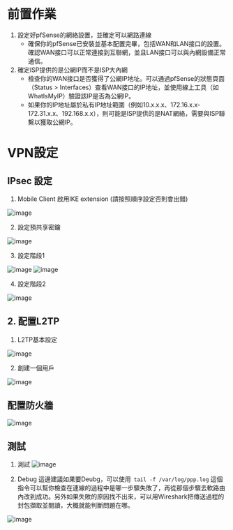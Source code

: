 # 前置作業
1. 設定好pfSense的網絡設置，並確定可以網路連線
    - 確保你的pfSense已安裝並基本配置完畢，包括WAN和LAN接口的設置。確認WAN接口可以正常連接到互聯網，並且LAN接口可以與內網設備正常通信。
2. 確定ISP提供的是公網IP而不是ISP大內網
    - 檢查你的WAN接口是否獲得了公網IP地址。可以通過pfSense的狀態頁面（Status > Interfaces）查看WAN接口的IP地址，並使用線上工具（如WhatIsMyIP）驗證該IP是否為公網IP。
    - 如果你的IP地址屬於私有IP地址範圍（例如10.x.x.x、172.16.x.x-172.31.x.x、192.168.x.x），則可能是ISP提供的是NAT網絡，需要與ISP聯繫以獲取公網IP。
# VPN設定
## IPsec 設定
1. Mobile Client 啟用IKE extension (請按照順序設定否則會出錯)

  ![image](https://github.com/hhjjy/hhjjy.github.io/assets/45664168/c9ad3dfe-26f5-4eea-a270-38f9df2fb752)

2. 設定預共享密鑰

![image](https://github.com/hhjjy/hhjjy.github.io/assets/45664168/2ab5610d-44d8-47f7-bf3e-f3fdd60f0a9c)


3. 設定階段1

![image](https://github.com/hhjjy/hhjjy.github.io/assets/45664168/f25aa04a-51c1-4d4d-beb8-b47fcfde7660)
![image](https://github.com/hhjjy/hhjjy.github.io/assets/45664168/78a569a3-81bf-4745-8bd1-72251cbb9d45)

4. 設定階段2

![image](https://github.com/hhjjy/hhjjy.github.io/assets/45664168/c04df8ba-8768-4c4b-aa5b-c00fc6b87eb8)




## 2. 配置L2TP

1. L2TP基本設定

![image](https://github.com/hhjjy/hhjjy.github.io/assets/45664168/b2a46589-7acc-4fd6-bce5-b969155c9cbd)

2. 創建一個用戶

![image](https://github.com/hhjjy/hhjjy.github.io/assets/45664168/30a7e911-1557-41fd-ad5e-cfe291659d71)



## 配置防火牆
![image](https://github.com/hhjjy/hhjjy.github.io/assets/45664168/2f86ec96-878d-4a58-a6fc-8b1b7e885e72)



## 測試

1. 測試
![image](https://github.com/hhjjy/hhjjy.github.io/assets/45664168/ce77142a-4f45-4644-a543-79e8d141e7de)

2. Debug 
  這邊建議如果要Deubg，可以使用` tail -f /var/log/ppp.log` 這個指令可以幫你檢查在連線的過程中是哪一步驟失敗了，再從那個步驟去軟路由內改到成功。另外如果失敗的原因找不出來，可以用Wireshark把傳送過程的封包擷取並閱讀，大概就能判斷問題在哪。

![image](https://github.com/hhjjy/hhjjy.github.io/assets/45664168/e05f0b0e-e1bd-4b78-a8fc-a2718cfdaabb)





